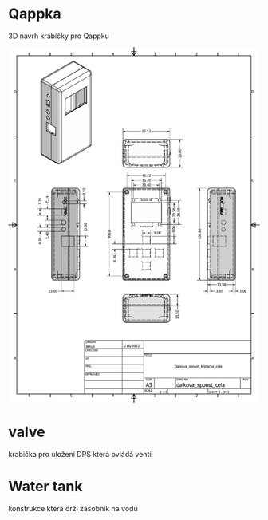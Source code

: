 # Qappka
3D návrh krabičky pro Qappku

<img src="https://github.com/kocevjak/qappka/blob/a5f860b56d7aa004c681c2fe4780120180e41f16/hardware/3D_print/qappka_main/all_2D.pdf">

# valve
krabička pro uložení DPS která ovládá ventil

# Water tank
konstrukce která drží zásobník na vodu
